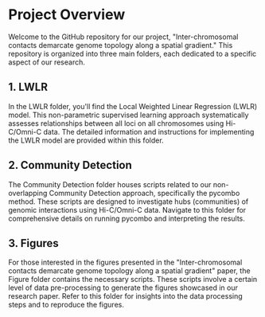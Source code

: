 # Project Overview

Welcome to the GitHub repository for our project, "Inter-chromosomal contacts demarcate genome topology along a spatial gradient." This repository is organized into three main folders, each dedicated to a specific aspect of our research.

## 1. LWLR

In the LWLR folder, you'll find the Local Weighted Linear Regression (LWLR) model. This non-parametric supervised learning approach systematically assesses relationships between all loci on all chromosomes using Hi-C/Omni-C data. The detailed information and instructions for implementing the LWLR model are provided within this folder.

## 2. Community Detection

The Community Detection folder houses scripts related to our non-overlapping Community Detection approach, specifically the pycombo method. These scripts are designed to investigate hubs (communities) of genomic interactions using Hi-C/Omni-C data. Navigate to this folder for comprehensive details on running pycombo and interpreting the results.

## 3. Figures

For those interested in the figures presented in the "Inter-chromosomal contacts demarcate genome topology along a spatial gradient" paper, the Figure folder contains the necessary scripts. These scripts involve a certain level of data pre-processing to generate the figures showcased in our research paper. Refer to this folder for insights into the data processing steps and to reproduce the figures.

